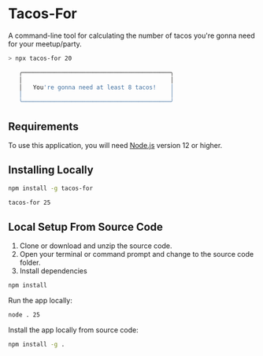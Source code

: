 # Tacos-For

A command-line tool for calculating the number of tacos you're gonna need for your meetup/party.

```sh
> npx tacos-for 20

   ╭──────────────────────────────────────────╮
   │                                          │
   │   You're gonna need at least 8 tacos!    │
   │                                          │
   ╰──────────────────────────────────────────╯
```

## Requirements

To use this application, you will need [Node.js](https://nodejs.org/) version 12 or higher.

## Installing Locally

```sh
npm install -g tacos-for
```

```sh
tacos-for 25
```

## Local Setup From Source Code

1. Clone or download and unzip the source code.
2. Open your terminal or command prompt and change to the source code folder.
3. Install dependencies

```sh
npm install
```

Run the app locally:

```sh
node . 25
```

Install the app locally from source code:

```sh
npm install -g .
```
